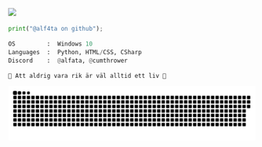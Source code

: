 <img src="https://profile-counter.glitch.me/alf4ta/count.svg" />

```python
print("@alf4ta on github");
```

```python
OS         :  Windows 10
Languages  :  Python, HTML/CSS, CSharp
Discord    :  @alfata, @cumthrower
```

```css
🤑 Att aldrig vara rik är väl alltid ett liv 🤑
```

<a href="[https://discord.gg/S7sb24pCzn](https://www.youtube.com/watch?v=dQw4w9WgXcQ)" target="_blank"><img src="https://github.com/alf4ta/snake/blob/main/github-contribution-grid-snake.svg" alt="snake"></a>

